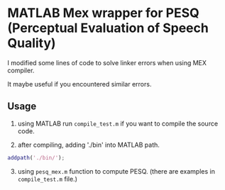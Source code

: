 # MATLAB Mex wrapper for PESQ (Perceptual Evaluation of Speech Quality)

I modified some lines of code to solve linker errors when using MEX compiler.

It maybe useful if you encountered similar errors.

## Usage

1. using MATLAB run `compile_test.m` if you want to compile the source code.
    
2. after compiling, adding './bin' into MATLAB path.

```matlab
addpath('./bin/');
```

3. using `pesq_mex.m` function to compute PESQ. (there are examples in `compile_test.m` file.)

